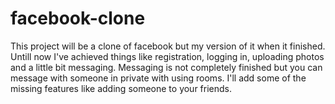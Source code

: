 # facebook-clone
This project will be a clone of facebook but my version of it when it finished.
Untill now I've achieved things like registration, logging in, uploading photos and a little bit messaging. 
Messaging is not completely finished but you can message with someone in private with using rooms.
I'll add some of the missing features like adding someone to your friends.
